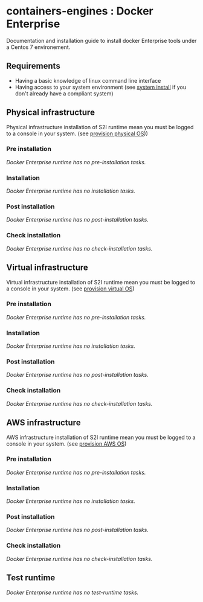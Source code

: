 # containers-engines : Docker Enterprise


Documentation and installation guide to install docker Enterprise tools under
a Centos 7 environement.


## Requirements

- Having a basic knowledge of linux command line interface
- Having access to your system environment (see [system install](System.md) 
  if you don't already have a compliant system)


## Physical infrastructure 

Physical infrastructure installation of S2I runtime mean you must be logged to a console
in your system. (see [provision physical OS](System.md#physical-infrastructure)))


### Pre installation

*Docker Enterprise runtime has no pre-installation tasks.*


### Installation

*Docker Enterprise runtime has no installation tasks.*


### Post installation

*Docker Enterprise runtime has no post-installation tasks.*


### Check installation

*Docker Enterprise runtime has no check-installation tasks.*


## Virtual infrastructure 

Virtual infrastructure installation of S2I runtime mean you must be logged to a 
console in your system. (see [provision virtual OS](System.md#virtual-infrastructure))


### Pre installation

*Docker Enterprise runtime has no pre-installation tasks.*


### Installation

*Docker Enterprise runtime has no installation tasks.*


### Post installation

*Docker Enterprise runtime has no post-installation tasks.*


### Check installation

*Docker Enterprise runtime has no check-installation tasks.*


## AWS infrastructure 

AWS infrastructure installation of S2I runtime mean you must be logged to a 
console in your system. (see [provision AWS OS](System.md#aws-infrastructure))


### Pre installation

*Docker Enterprise runtime has no pre-installation tasks.*


### Installation

*Docker Enterprise runtime has no installation tasks.*


### Post installation

*Docker Enterprise runtime has no post-installation tasks.*


### Check installation

*Docker Enterprise runtime has no check-installation tasks.*


## Test runtime

*Docker Enterprise runtime has no test-runtime tasks.*

